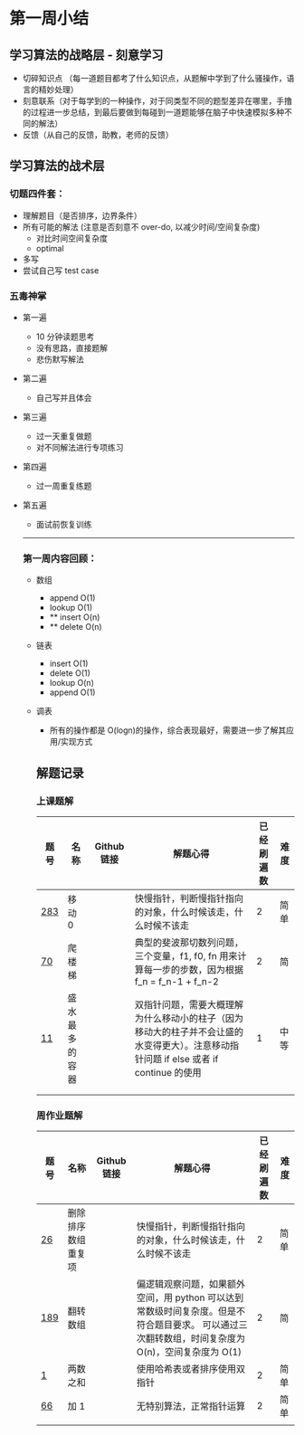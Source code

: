 # 第一周小结

## 学习算法的战略层 - 刻意学习

-   切碎知识点 （每一道题目都考了什么知识点，从题解中学到了什么骚操作，语言的精妙处理）
-   刻意联系（对于每学到的一种操作，对于同类型不同的题型差异在哪里，手撸的过程进一步总结，到最后要做到每碰到一道题能够在脑子中快速模拟多种不同的解法）
-   反馈（从自己的反馈，助教，老师的反馈）

## 学习算法的战术层

### 切题四件套：

-   理解题目（是否排序，边界条件）
-   所有可能的解法 (注意是否刻意不 over-do, 以减少时间/空间复杂度)
    -   对比时间空间复杂度
    -   optimal
-   多写
-   尝试自己写 test case

### 五毒神掌

-   第一遍

    -   10 分钟读题思考
    -   没有思路，直接题解
    -   悲伤默写解法

-   第二遍

    -   自己写并且体会

-   第三遍

    -   过一天重复做题
    -   对不同解法进行专项练习

-   第四遍

    -   过一周重复练题

-   第五遍

    -   面试前恢复训练

    ***

    ### 第一周内容回顾：

    -   数组

        -   append O(1)
        -   lookup O(1)
        -   \*\* insert O(n)
        -   \*\* delete O(n)

    -   链表

        -   insert O(1)
        -   delete O(1)
        -   lookup O(n)
        -   append O(1)

    -   调表

        -   所有的操作都是 O(logn)的操作，综合表现最好，需要进一步了解其应用/实现方式

        ## 解题记录

        ### 上课题解

        | 题号                                                              | 名称           | Github 链接 | 解题心得                                                                                                                               | 已经刷遍数 | 难度 |
        | ----------------------------------------------------------------- | -------------- | ----------- | -------------------------------------------------------------------------------------------------------------------------------------- | ---------- | ---- |
        | [283](https://leetcode.com/problems/move-zeroes/)                 | 移动 0         |             | 快慢指针，判断慢指针指向的对象，什么时候该走，什么时候不该走                                                                           | 2          | 简单 |
        | [70](https://leetcode-cn.com/problems/climbing-stairs/)           | 爬楼梯         |             | 典型的斐波那切数列问题，三个变量，f1, f0, fn 用来计算每一步的步数，因为根据 f_n = f_n-1 + f_n-2                                        | 2          | 简   |
        | [11](https://leetcode-cn.com/problems/container-with-most-water/) | 盛水最多的容器 |             | 双指针问题，需要大概理解为什么移动小的柱子（因为移动大的柱子并不会让盛的水变得更大）。注意移动指针问题 if else 或者 if continue 的使用 | 1          | 中等 |
        |                                                                   |                |             |                                                                                                                                        |            |      |
        |                                                                   |                |             |                                                                                                                                        |            |      |

        ### 周作业题解

        | 题号                                                                        | 名称               | Github 链接 | 解题心得                                                                                                                                          | 已经刷遍数 | 难度 |
        | --------------------------------------------------------------------------- | ------------------ | ----------- | ------------------------------------------------------------------------------------------------------------------------------------------------- | ---------- | ---- |
        | [26](https://leetcode-cn.com/problems/remove-duplicates-from-sorted-array/) | 删除排序数组重复项 |             | 快慢指针，判断慢指针指向的对象，什么时候该走，什么时候不该走                                                                                      | 2          | 简单 |
        | [189](https://leetcode-cn.com/problems/rotate-array)                        | 翻转数组           |             | 偏逻辑观察问题，如果额外空间，用 python 可以达到常数级时间复杂度。但是不符合题目要求。 可以通过三次翻转数组，时间复杂度为 O(n)，空间复杂度为 O(1) | 2          | 简   |
        | [1](https://leetcode-cn.com/problems/two-sum/)                              | 两数之和           |             | 使用哈希表或者排序使用双指针                                                                                                                      | 2          | 简单 |
        | [66](https://leetcode-cn.com/problems/plus-one/)                            | 加 1               |             | 无特别算法，正常指针运算                                                                                                                          | 2          | 简单 |
        |                                                                             |                    |             |                                                                                                                                                   |            |      |
